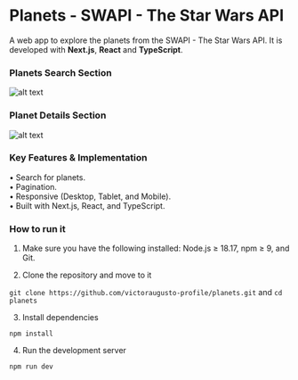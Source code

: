 # Planets - SWAPI - The Star Wars API

A web app to explore the planets from the SWAPI - The Star Wars API. It is developed with **Next.js**, **React** and **TypeScript**.

### Planets Search Section

![alt text](https://i.ibb.co/JMgS9wg/desktop-planets.png)

### Planet Details Section

![alt text](https://i.ibb.co/dwHnRCjv/planet.png)

### Key Features & Implementation

• Search for planets.<br/>
• Pagination.<br/>
• Responsive (Desktop, Tablet, and Mobile).<br/>
• Built with Next.js, React, and TypeScript.<br/>

### How to run it

1. Make sure you have the following installed: Node.js ≥ 18.17, npm ≥ 9, and Git.

2. Clone the repository and move to it

`git clone https://github.com/victoraugusto-profile/planets.git`
and `cd planets`

3. Install dependencies

`npm install`

4. Run the development server

`npm run dev`

